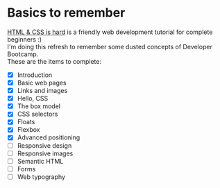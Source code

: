 # Basics to remember
[HTML & CSS is hard](https://internetingishard.netlify.app/) is a friendly web development tutorial for complete beginners :) <br/>
I'm doing this refresh to remember some dusted concepts of Developer Bootcamp. <br/>
These are the items to complete:
- [x] Introduction
- [x] Basic web pages
- [x] Links and images
- [x] Hello, CSS
- [x] The box model
- [x] CSS selectors
- [x] Floats
- [x] Flexbox
- [x] Advanced positioning
- [ ] Responsive design
- [ ] Responsive images
- [ ] Semantic HTML
- [ ] Forms
- [ ] Web typography
